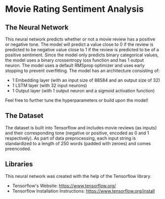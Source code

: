 # Movie Rating Sentiment Analysis

## The Neural Network
This neural network predicts whether or not a movie review has a positive or negative tone. The model will predict a value close to 0 if the review is predicted to be negative value close to 1 if the review is predicted to be of a positive sentiment. Since the model only predicts binary categorical values, the model uses a binary crossentropy loss function and has 1 output neuron. The model uses a default RMSprop optimizer and uses early stopping to prevent overfitting. The model has an architecture consisting of:
- 1 Embedding layer (with an input size of 88584 and an output size of 32) 
- 1 LSTM layer (with 32 input neurons)
- 1 Output layer (with 1 output neuron and a sigmoid activation function)

Feel free to further tune the hyperparameters or build upon the model!

## The Dataset
The dataset is built into Tensorflow and includes movie reviews (as inputs) and their corresponding tone (negative or positive, encoded as 0 and 1 respectively). As part of data preprocessing, each input string is standardized to a length of 250 words (padded with zeroes) and comes preencoded.

## Libraries
This neural network was created with the help of the Tensorflow library.
- Tensorflow's Website: https://www.tensorflow.org/
- Tensorflow Installation Instructions: https://www.tensorflow.org/install
